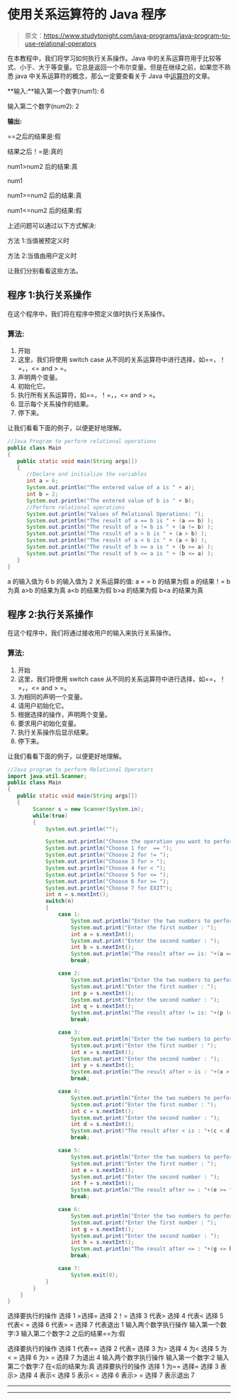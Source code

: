 # 使用关系运算符的 Java 程序

> 原文：<https://www.studytonight.com/java-programs/java-program-to-use-relational-operators>

在本教程中，我们将学习如何执行关系操作。Java 中的关系运算符用于比较等式、小于、大于等变量。它总是返回一个布尔变量。但是在继续之前，如果您不熟悉 java 中关系运算符的概念，那么一定要查看关于 Java 中[运算符](https://www.studytonight.com/java/operators-in-java.php)的文章。

**输入:**输入第一个数字(num1): 6

输入第二个数字(num2): 2

**输出:**

==之后的结果是:假

结果之后！=是:真的

num1>num2 后的结果:真

num1

num1>=num2 后的结果:真

num1<=num2 后的结果:假

上述问题可以通过以下方式解决:

方法 1:当值被预定义时

方法 2:当值由用户定义时

让我们分别看看这些方法。

## 程序 1:执行关系操作

在这个程序中，我们将在程序中预定义值时执行关系操作。

### 算法:

1.  开始
2.  这里，我们将使用 switch case 从不同的关系运算符中进行选择，如==，！=，，<= and > =。
3.  声明两个变量。
4.  初始化它。
5.  执行所有关系运算符，如==，！=，，<= and > =。
6.  显示每个关系操作的结果。
7.  停下来。

让我们看看下面的例子，以便更好地理解。

```java
//Java Program to perform relational operations
public class Main
{
   public static void main(String args[]) 
   {
      //Declare and initialize the variables
      int a = 6;
      System.out.println("The entered value of a is " + a);
      int b = 2;
      System.out.println("The entered value of b is " + b);
      //Perform relational operations
      System.out.println("Values of Relational Operations: ");
      System.out.println("The result of a == b is " + (a == b) );
      System.out.println("The result of a != b is " + (a != b) );
      System.out.println("The result of a > b is " + (a > b) );
      System.out.println("The result of a < b is " + (a < b) );
      System.out.println("The result of b >= a is " + (b >= a) );
      System.out.println("The result of b <= a is " + (b <= a) );
   }
}
```

a 的输入值为 6
b 的输入值为 2
关系运算的值:
a = = b 的结果为假
a 的结果！= b 为真
a>b 的结果为真
a<b 的结果为假
b>a 的结果为假
b<a 的结果为真

## 程序 2:执行关系操作

在这个程序中，我们将通过接收用户的输入来执行关系操作。

### 算法:

1.  开始
2.  这里，我们将使用 switch case 从不同的关系运算符中进行选择，如==，！=，，<= and > =。
3.  为相同的声明一个变量。
4.  请用户初始化它。
5.  根据选择的操作，声明两个变量。
6.  要求用户初始化变量。
7.  执行关系操作后显示结果。
8.  停下来。

让我们看看下面的例子，以便更好地理解。

```java
//Java program to perform Relational Operators
import java.util.Scanner;
public class Main
{
   public static void main(String args[])
   {   
        Scanner s = new Scanner(System.in);
        while(true)
        {
            System.out.println("");

            System.out.println("Choose the operation you want to perform ");
            System.out.println("Choose 1 for  == ");
            System.out.println("Choose 2 for != ");
            System.out.println("Choose 3 for > ");
            System.out.println("Choose 4 for < ");
            System.out.println("Choose 5 for <= ");
            System.out.println("Choose 6 for >= ");
            System.out.println("Choose 7 for EXIT");
            int n = s.nextInt();
            switch(n)
            {
                case 1:
                    System.out.println("Enter the two numbers to perform operations ");
                    System.out.print("Enter the first number : ");
                    int a = s.nextInt();
                    System.out.print("Enter the second number : ");
                    int b = s.nextInt();
                    System.out.println("The result after == is: "+(a == b));
                    break;

                case 2:
                    System.out.println("Enter the two numbers to perform operations ");
                    System.out.print("Enter the first number : ");
                    int p = s.nextInt();
                    System.out.print("Enter the second number : ");
                    int q = s.nextInt();
                    System.out.println("The result after != is: "+(p != q));
                    break;

                case 3:
                    System.out.println("Enter the two numbers to perform operations ");
                    System.out.print("Enter the first number : ");
                    int x = s.nextInt();
                    System.out.print("Enter the second number : ");
                    int y = s.nextInt();
                    System.out.println("The result after > is : "+(x > y));
                    break;

                case 4:
                    System.out.println("Enter the two numbers to perform operations ");
                    System.out.print("Enter the first number : ");
                    int c = s.nextInt();
                    System.out.print("Enter the second number : ");
                    int d = s.nextInt();
                    System.out.print("The result after < is : "+(c < d));
                    break;

                case 5:
                    System.out.println("Enter the two numbers to perform operations ");
                    System.out.print("Enter the first number : ");
                    int e = s.nextInt();
                    System.out.print("Enter the second number : ");
                    int f = s.nextInt();
                    System.out.println("The result after >= : "+(e >= f));
                    break;

                case 6:
                    System.out.println("Enter the two numbers to perform operations ");
                    System.out.print("Enter the first number : ");
                    int g = s.nextInt();
                    System.out.print("Enter the second number : ");
                    int h = s.nextInt();
                    System.out.println("The result after <= : "+(g <= h));
                    break;

                case 7:
                    System.exit(0);
            }
        }
    }
}
```

选择要执行的操作
选择 1 =选择=
选择 2！=
选择 3 代表>
选择 4 代表<
选择 5 代表< =
选择 6 代表> =
选择 7 代表退出
1
输入两个数字执行操作
输入第一个数字:3
输入第二个数字:2
之后的结果==为:假

选择要执行的操作
选择 1 代表==
选择 2 代表=
选择 3 为>
选择 4 为<
选择 5 为< =
选择 6 为> =
选择 7 为退出
4
输入两个数字执行操作
输入第一个数字:2
输入第二个数字:7
在<后的结果为:真
选择要执行的操作
选择 1 为==
选择=
选择 3 表示>
选择 4 表示<
选择 5 表示< =
选择 6 表示> =
选择 7 表示退出
7

* * *

* * *